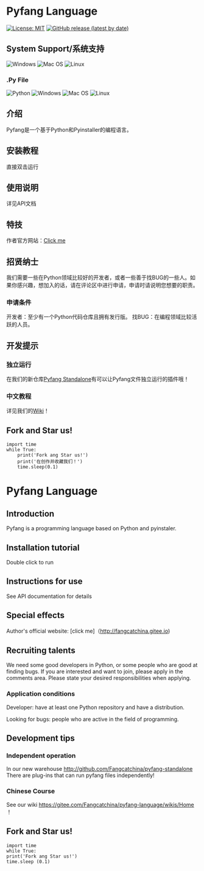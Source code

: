 # Pyfang Language

[![License: MIT](https://img.shields.io/badge/License-MIT-blue.svg)](https://www.gnu.org/licenses/mit)
[![GitHub release (latest by date)](https://img.shields.io/github/v/release/fangcatchina/pyfang-language)](https://github.com/FangcatChina/Pyfang-Language/)
## System Support/系统支持

![Windows](https://img.shields.io/badge/Windows-Supported-brightgreen)
![Mac OS](https://img.shields.io/badge/Mac%20OS-Not%20Supported-orange)
![Linux](https://img.shields.io/badge/Linux-Not%20Supported-orange)

### .Py File
![Python](https://img.shields.io/badge/Python-3.7.3-blue)
![Windows](https://img.shields.io/badge/Windows-Supported-brightgreen)
![Mac OS](https://img.shields.io/badge/Mac%20OS-Supported-brightgreen)
![Linux](https://img.shields.io/badge/Linux-Supported-brightgreen)



## 介绍

Pyfang是一个基于Python和Pyinstaller的编程语言。

## 安装教程

直接双击运行

## 使用说明

详见API文档

## 特技

作者官方网站：[Click me](http://fangcatchina.gitee.io)

## 招贤纳士 

我们需要一些在Python领域比较好的开发者，或者一些善于找BUG的一些人。如果你感兴趣，想加入的话，请在评论区中进行申请，申请时请说明您想要的职责。
### 申请条件 

开发者：至少有一个Python代码仓库且拥有发行版。
找BUG：在编程领域比较活跃的人员。
## 开发提示

### 独立运行

在我们的新仓库[Pyfang Standalone](http://gitee.com/Fangcatchina/pyfang-standalone)有可以让Pyfang文件独立运行的插件哦！
### 中文教程 

详见我们的[Wiki](https://gitee.com/Fangcatchina/pyfang-language/wikis/Home)！

## Fork and Star us!
```
import time
while True:
    print('Fork ang Star us!')
    print('在创作并收藏我们！')
    time.sleep(0.1)
```

# Pyfang Language


## Introduction



Pyfang is a programming language based on Python and pyinstaler.



## Installation tutorial



Double click to run



## Instructions for use



See API documentation for details



## Special effects



Author's official website: [click me]（http://fangcatchina.gitee.io)



## Recruiting talents



We need some good developers in Python, or some people who are good at finding bugs. If you are interested and want to join, please apply in the comments area. Please state your desired responsibilities when applying.

### Application conditions



Developer: have at least one Python repository and have a distribution.

Looking for bugs: people who are active in the field of programming.

## Development tips



### Independent operation



In our new warehouse http://github.com/Fangcatchina/pyfang-standalone There are plug-ins that can run pyfang files independently!

### Chinese Course



See our wiki https://gitee.com/Fangcatchina/pyfang-language/wikis/Home ！



## Fork and Star us!

```
import time
while True:
print('Fork ang Star us!')
time.sleep (0.1)
```
